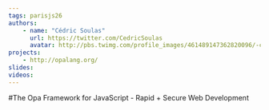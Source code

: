 ```yaml
---
tags: parisjs26
authors:
    - name: "Cédric Soulas"
      url: https://twitter.com/CedricSoulas
      avatar: http://pbs.twimg.com/profile_images/461489147362820096/-cZKRs8h_bigger.png
projects:
    - http://opalang.org/
slides:
videos:
---
```

#The Opa Framework for JavaScript - Rapid + Secure Web Development
